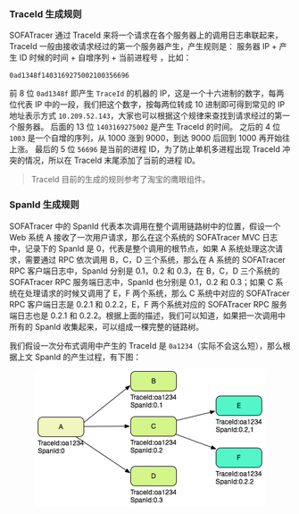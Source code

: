### TraceId 生成规则

SOFATracer 通过 TraceId 来将一个请求在各个服务器上的调用日志串联起来，TraceId 一般由接收请求经过的第一个服务器产生，产生规则是： 服务器 IP + 产生 ID 时候的时间 + 自增序列 + 当前进程号 ，比如：

```
0ad1348f1403169275002100356696
```

前 8 位 `0ad1348f` 即产生 `TraceId` 的机器的 IP，这是一个十六进制的数字，每两位代表 IP 中的一段，我们把这个数字，按每两位转成 10 进制即可得到常见的 IP 地址表示方式 `10.209.52.143`，大家也可以根据这个规律来查找到请求经过的第一个服务器。
后面的 13 位 `1403169275002` 是产生 TraceId 的时间。
之后的 4 位 `1003` 是一个自增的序列，从 1000 涨到 9000，到达 9000 后回到 1000 再开始往上涨。
最后的 5 位 `56696` 是当前的进程 ID，为了防止单机多进程出现 TraceId 冲突的情况，所以在 TraceId 末尾添加了当前的进程 ID。

> TraceId 目前的生成的规则参考了淘宝的鹰眼组件。 


### SpanId 生成规则

SOFATracer 中的 SpanId 代表本次调用在整个调用链路树中的位置，假设一个 Web 系统 A 接收了一次用户请求，那么在这个系统的 SOFATracer MVC 日志中，记录下的 SpanId 是 0，代表是整个调用的根节点，如果 A 系统处理这次请求，需要通过 RPC 依次调用 B，C，D 三个系统，那么在 A 系统的 SOFATracer RPC 客户端日志中，SpanId 分别是 0.1，0.2 和 0.3，在 B，C，D 三个系统的 SOFATracer RPC 服务端日志中，SpanId 也分别是 0.1，0.2 和 0.3；如果 C 系统在处理请求的时候又调用了 E，F 两个系统，那么 C 系统中对应的 SOFATracer RPC 客户端日志是 0.2.1 和 0.2.2，E，F 两个系统对应的 SOFATracer RPC 服务端日志也是 0.2.1 和 0.2.2。根据上面的描述，我们可以知道，如果把一次调用中所有的 SpanId 收集起来，可以组成一棵完整的链路树。

我们假设一次分布式调用中产生的 TraceId 是 `0a1234`（实际不会这么短），那么根据上文 SpanId 的产生过程，有下图：

<center>

![traceId](./resources/traceid.png) 

</center>

